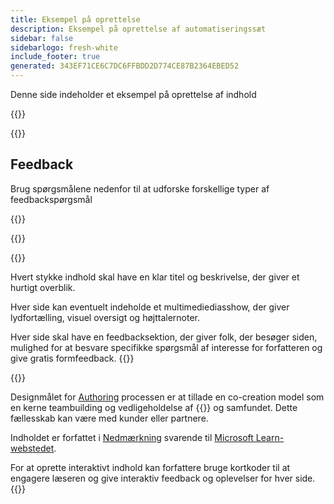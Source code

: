 ```yaml
---
title: Eksempel på oprettelse
description: Eksempel på oprettelse af automatiseringssæt
sidebar: false
sidebarlogo: fresh-white
include_footer: true
generated: 343EF71CE6C7DC6FFBDD2D774CE87B2364EBED52
---
```


<div class="optional">

Denne side indeholder et eksempel på oprettelse af indhold

</div>

{{<presentation slides="1,2">}}

<div class="optional">

{{<presentationStyles>}}

## Feedback

Brug spørgsmålene nedenfor til at udforske forskellige typer af feedbackspørgsmål

{{<questions name="/content/da/contribution/sample.json" completed="Tak fordi du udfyldte spørgsmål" shownavigationbuttons="false" locale="da">}}

</div>

</div>

{{<slideStyles>}}

{{<slide  id="slide1" audio="authoring/overview.mp3?v=1" description="Authoring Overview" localImage="/images/illustrations/Authoring-Overview.svg" >}}

Hvert stykke indhold skal have en klar titel og beskrivelse, der giver et hurtigt overblik.

Hver side kan eventuelt indeholde et multimediediasshow, der giver lydfortælling, visuel oversigt og højttalernoter.

Hver side skal have en feedbacksektion, der giver folk, der besøger siden, mulighed for at besvare specifikke spørgsmål af interesse for forfatteren og give gratis formfeedback.
{{</slide>}}

{{<slide  id="slide2" audio="authoring/goals.mp3" description="Authoring Goals" localImage="/images/illustrations/Authoring-Goals.svg" >}}

Designmålet for [Authoring](/da/contribution/authoring) processen er at tillade en co-creation model som en kerne teambuilding og vedligeholdelse af {{<product-name>}} og samfundet. Dette fællesskab kan være med kunder eller partnere.

Indholdet er forfattet i [Nedmærkning](https://learn.microsoft.com/contribute/markdown-reference) svarende til [Microsoft Learn-webstedet](https://learn.microsoft.com).

For at oprette interaktivt indhold kan forfattere bruge kortkoder til at engagere læseren og give interaktiv feedback og oplevelser for hver side.
{{</slide>}}
